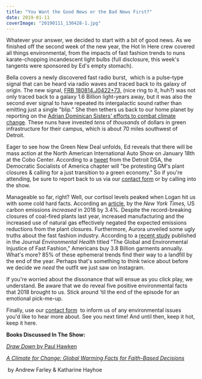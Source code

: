```yaml
---
title: "You Want the Good News or the Bad News First?"
date: 2019-01-11
coverImage: "20190111_130428-1.jpg"
---
```


Whatever your answer, we decided to start with a bit of good news. As we finished off the second week of the new year, the Hot In Here crew covered all things environmental, from the impacts of fast fashion trends to nuns karate-chopping incandescent light bulbs (full disclosure, this week's tangents were sponsored by Ed's empty stomach).

<!--more-->

Bella covers a newly discovered fast radio burst,  which is a pulse-type signal that can be heard via radio waves and traced back to its galaxy of origin. The new signal, [FRB 180814.J0422+73,](https://www.sciencenews.org/article/second-repeating-fast-radio-burst-tracked-distant-galaxy?tgt=nr) (nice ring to it, huh?) was not only traced back to a galaxy 1.6 Billion light-years away, but it was also the second ever signal to have repeated its intergalactic sound rather than emitting just a single "blip." She then tethers us back to our home planet by reporting on the [Adrian Dominican Sisters' efforts to combat climate change](https://www.bridgemi.com/michigan-environment-watch/these-michigan-nuns-are-fighting-climate-change-one-light-bulb-time). These nuns have invested _tens_ of _thousands_ of dollars in green infrastructure for their campus, which is about 70 miles southwest of Detroit.

Eager to see how the Green New Deal unfolds, Ed reveals that there will be mass action at the North American International Auto Show on January 18th at the Cobo Center. According to a [tweet](https://twitter.com/detroitdsa/status/1083011722456301569) from the Detroit DSA, the Democratic Socialists of America chapter will "be protesting GM's plant closures & calling for a just transition to a green economy." So if you're attending, be sure to report back to us via our [contact form](http://www.hotinhere.us/listen-live/) or by calling into the show.

Manageable so far, right? Well, our cortisol levels peaked when Logan hit us with some cold hard facts. According an [article](https://www.nytimes.com/2019/01/08/climate/greenhouse-gas-emissions-increase.html), by the _New York Times,_ US carbon emissions _increased_ in 2018 by 3.4%. Despite the record-breaking closures of coal-fired plants last year, increased manufacturing and the increased use of natural gas effectively negated the expected emissions reductions from the plant closures. Furthermore, Aurora unveiled some ugly truths about the fast fashion industry. According to a [recent study](https://ehjournal.biomedcentral.com/articles/10.1186/s12940-018-0433-7) published in the Journal _Environmental Health_ titled "The Global and Environmental Injustice of Fast Fashion," Americans buy 3.8 Billion garments annually. What's more? 85% of these ephemeral trends find their way to a landfill by the end of the year. Perhaps that's something to think twice about before we decide we _need_ the outfit we just saw on Instagram.

If you're worried about the dissonance that will ensue as you click play, we understand. Be aware that we do reveal five positive environmental facts that 2018 brought to us. Stick around 'til the end of the episode for an emotional pick-me-up.

Finally, use our [contact form](http://www.hotinhere.us/listen-live/)  to inform us of any environmental issues you'd like to hear more about. See you next time! And until then, keep it hot, keep it here.

**Books Discussed In The Show:**

[_Draw Down_ by Paul Hawken](https://www.drawdown.org/the-book)

[_A Climate for Change: Global Warming Facts for Faith-Based Decisions_](http://climateforchangethebook.com/)

 by Andrew Farley & Katharine Hayhoe
